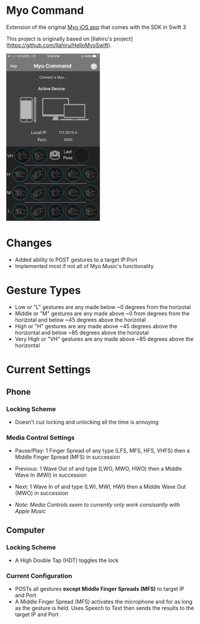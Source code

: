 # Myo Command

Extension of the original [Myo iOS app](https://developer.thalmic.com/downloads) that comes with the SDK in Swift 3

This project is originally based on [llahiru's project] (https://github.com/llahiru/HelloMyoSwift).

<img src="https://github.com/mt809/HelloMyoSwift/blob/master/screenshot.PNG?raw=true" width="250"> 

# Changes

* Added ability to POST gestures to a target IP:Port
* Implemented most if not all of Myo Music's functionality 

# Gesture Types

* Low or "L" gestures are any made below ~0 degrees from the horizotal
* Middle or "M" gestures are any made above ~0 from degrees from the horizotal and below ~45 degrees above the horizotal
* High or "H" gestures are any made above ~45 degrees above the horizontal and below ~85 degrees above the horizotal
* Very High or "VH" gestures are any made above ~85 degrees above the horizontal

# Current Settings

## Phone

### Locking Scheme

* Doesn't cuz locking and unlocking all the time is annoying

### Media Control Settings 

* Pause/Play: 1 Finger Spread of any type (LFS, MFS, HFS, VHFS) then a Middle Finger Spread (MFS) in succession
* Previous: 1 Wave Out of and type (LWO, MWO, HWO) then a Middle Wave In (MWI) in succession
* Next: 1 Wave In of and type (LWI, MWI, HWI) then a Middle Wave Out (MWO) in succession

* *Note: Media Controls seem to currently only work consisantly with Apple Music*

## Computer

### Locking Scheme

* A High Double Tap (HDT) toggles the lock

### Current Configuration

* POSTs all gestures **except Middle Finger Spreads (MFS)** to target IP and Port 
* A Middle Finger Spread (MFS) activates the microphone and for as long as the gesture is held. Uses Speech to Text then sends the results to the target IP and Port


